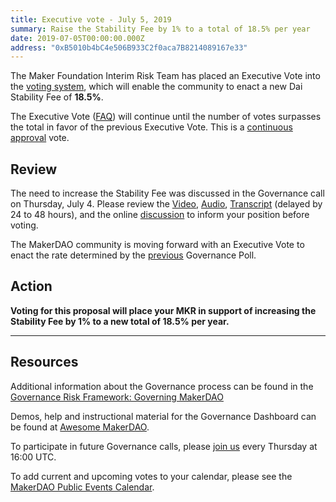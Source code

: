```yaml
---
title: Executive vote - July 5, 2019
summary: Raise the Stability Fee by 1% to a total of 18.5% per year
date: 2019-07-05T00:00:00.000Z
address: "0xB5010b4bC4e506B933C2f0aca7B8214089167e33"
---
```

The Maker Foundation Interim Risk Team has placed an Executive Vote into the [voting system](https://vote.makerdao.com/), which will enable the community to enact a new Dai Stability Fee of **18.5%**.

The Executive Vote ([FAQ](https://makerdao.com/en/faq/voting#what-is-executive-voting)) will continue until the number of votes surpasses the total in favor of the previous Executive Vote. This is a [continuous approval](https://github.com/makerdao/community/blob/master/faqs/governance.md#what-is-continuous-approval-voting) vote.

## Review

The need to increase the Stability Fee was discussed in the Governance call on Thursday, July 4. Please review the [Video](https://www.youtube.com/playlist?list=PLLzkWCj8ywWNq5-90-Id6VPSsrk4OWVan), [Audio](https://soundcloud.com/makerdao/sets/governance-and-risk), [Transcript](https://community-development.makerdao.com/governance/governance-and-risk-meetings/transcripts) (delayed by 24 to 48 hours), and the online [discussion](https://www.reddit.com/r/mkrgov/) to inform your position before voting.

The MakerDAO community is moving forward with an Executive Vote to enact the rate determined by the [previous](https://vote.makerdao.com/polling) Governance Poll.

## Action

**Voting for this proposal will place your MKR in support of increasing the Stability Fee by 1% to a new total of 18.5% per year.**

---

## Resources

Additional information about the Governance process can be found in the [Governance Risk Framework: Governing MakerDAO](https://medium.com/makerdao/makerdao-governance-risk-framework-part-3-7a4c620f4077)

Demos, help and instructional material for the Governance Dashboard can be found at [Awesome MakerDAO](https://github.com/makerdao/awesome-makerdao#voting).

To participate in future Governance calls, please [join us](https://www.reddit.com/r/MakerDAO/comments/8xvsiy/new_weekly_meetings_schedule/) every Thursday at 16:00 UTC.

To add current and upcoming votes to your calendar, please see the [MakerDAO Public Events Calendar](https://calendar.google.com/calendar/embed?src=makerdao.com_3efhm2ghipksegl009ktniomdk%40group.calendar.google.com&ctz=America%2FLos_Angeles).